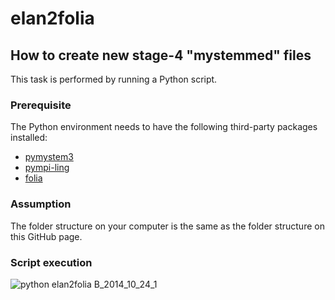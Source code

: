 # elan2folia

## How to create new stage-4 "mystemmed" files
This task is performed by running a Python script.

### Prerequisite
The Python environment needs to have the following third-party packages installed:
* [pymystem3](https://github.com/nlpub/pymystem3)
* [pympi-ling](https://github.com/dopefishh/pympi)
* [folia](https://github.com/proycon/foliapy)

### Assumption
The folder structure on your computer is the same as the folder structure on this GitHub page.

### Script execution
![python elan2folia B_2014_10_24_1](https://birch.flowlu.com/files/download/77718dcd-ad82-11e9-b3dc-fa163e7d9ee1)
